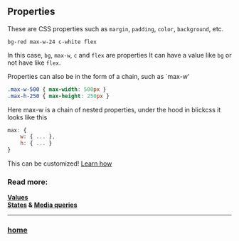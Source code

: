 ## Properties

These are CSS properties such as `margin`, `padding`, `color`, `background`, etc.
```
bg-red max-w-24 c-white flex
```
In this case, `bg`, `max-w`, `c` and `flex` are properties
It can have a value like `bg` or not have like `flex`.

Properties can also be in the form of a chain, such as `max-w'

```css
.max-w-500 { max-width: 500px }
.max-h-250 { max-height: 250px }
```

Here max-w is a chain of nested properties, under the hood in blickcss it looks like this

```js
max: {
    w: { ... },
    h: { ... }
}
```

This can be customized! [Learn how](./config.md)  
###  Read more:   
**[Values](./values.md)**  
**[States](./states.md) & [Media queries](./media-query.md)** 

---
### [home](./main.md)
